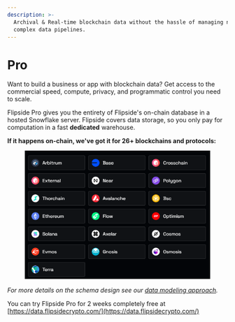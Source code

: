 ```yaml
---
description: >-
  Archival & Real-time blockchain data without the hassle of managing nodes or
  complex data pipelines.
---
```


# Pro

Want to build a business or app with blockchain data? Get access to the commercial speed, compute, privacy, and programmatic control you need to scale.

Flipside Pro gives you the entirety of Flipside's on-chain database in a hosted Snowflake server. Flipside covers data storage, so you only pay for computation in a fast **dedicated** warehouse.

**If it happens on-chain, we've got it for 26+ blockchains and protocols:**

<figure><img src="../../.gitbook/assets/image-10.png" alt=""><figcaption></figcaption></figure>

_For more details on the schema design see our_ [_data modeling approach_](https://app.gitbook.com/o/-LdEn7uFmFX9w2zbU4Eu/s/-LdEnDLYh6Su5z7LbnEZ/\~/changes/488/data-methodology/data-models)_._

You can try Flipside Pro for 2 weeks completely free at [https://data.flipsidecrypto.com/](https://data.flipsidecrypto.com/)
